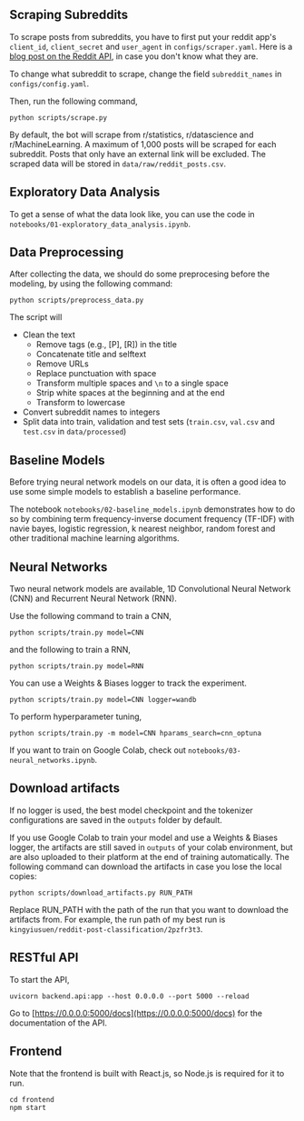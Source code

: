 ## Scraping Subreddits

To scrape posts from subreddits, you have to first put your reddit app's `client_id`, `client_secret` and `user_agent` in `configs/scraper.yaml`. Here is a [blog post on the Reddit API](https://www.jcchouinard.com/get-reddit-api-credentials-with-praw/), in case you don't know what they are.

To change what subreddit to scrape, change the field `subreddit_names` in `configs/config.yaml`.

Then, run the following command,

```
python scripts/scrape.py
```

By default, the bot will scrape from r/statistics, r/datascience and r/MachineLearning. A maximum of 1,000 posts will be scraped for each subreddit. Posts that only have an external link will be excluded. The scraped data will be stored in `data/raw/reddit_posts.csv`.

## Exploratory Data Analysis

To get a sense of what the data look like, you can use the code in `notebooks/01-exploratory_data_analysis.ipynb`.

## Data Preprocessing

After collecting the data, we should do some preprocesing before the modeling, by using the following command:

```
python scripts/preprocess_data.py
```

The script will

- Clean the text
    - Remove tags (e.g., [P], [R]) in the title
    - Concatenate title and selftext
    - Remove URLs
    - Replace punctuation with space
    - Transform multiple spaces and `\n` to a single space
    - Strip white spaces at the beginning and at the end
    - Transform to lowercase
- Convert subreddit names to integers
- Split data into train, validation and test sets (`train.csv`, `val.csv` and `test.csv` in `data/processed`)

## Baseline Models

Before trying neural network models on our data, it is often a good idea to use some simple models to establish a baseline performance.

The notebook `notebooks/02-baseline_models.ipynb` demonstrates how to do so by combining term frequency-inverse document frequency (TF-IDF) with navie bayes, logistic regression, k nearest neighbor, random forest and other traditional machine learning algorithms.

## Neural Networks

Two neural network models are available, 1D Convolutional Neural Network (CNN) and Recurrent Neural Network (RNN).

Use the following command to train a CNN,

```
python scripts/train.py model=CNN
```

and the following to train a RNN,

```
python scripts/train.py model=RNN
```

You can use a Weights & Biases logger to track the experiment.

```
python scripts/train.py model=CNN logger=wandb
```

To perform hyperparameter tuning,

```
python scripts/train.py -m model=CNN hparams_search=cnn_optuna
```

If you want to train on Google Colab, check out `notebooks/03-neural_networks.ipynb`.

## Download artifacts

If no logger is used, the best model checkpoint and the tokenizer configurations are saved in the `outputs` folder by default.

If you use Google Colab to train your model and use a Weights & Biases logger, the artifacts are still saved in `outputs` of your colab environment, but are also uploaded to their platform at the end of training automatically. The following command can download the artifacts in case you lose the local copies:

```
python scripts/download_artifacts.py RUN_PATH
```

Replace RUN_PATH with the path of the run that you want to download the artifacts from. For example, the run path of my best run is `kingyiusuen/reddit-post-classification/2pzfr3t3`.

## RESTful API

To start the API,

```
uvicorn backend.api:app --host 0.0.0.0 --port 5000 --reload
```

Go to [https://0.0.0.0:5000/docs](https://0.0.0.0:5000/docs) for the documentation of the API.

## Frontend

Note that the frontend is built with React.js, so Node.js is required for it to run.

```
cd frontend
npm start
```
